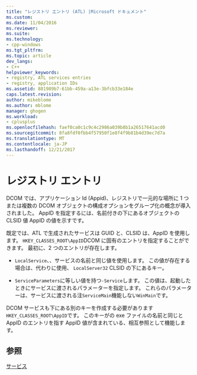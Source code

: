 ```yaml
---
title: "レジストリ エントリ (ATL) |Microsoft ドキュメント"
ms.custom: 
ms.date: 11/04/2016
ms.reviewer: 
ms.suite: 
ms.technology:
- cpp-windows
ms.tgt_pltfrm: 
ms.topic: article
dev_langs:
- C++
helpviewer_keywords:
- registry, ATL services entries
- registry, application IDs
ms.assetid: 881989b7-61bb-459a-a13e-3bfcb33e184e
caps.latest.revision: 
author: mikeblome
ms.author: mblome
manager: ghogen
ms.workload:
- cplusplus
ms.openlocfilehash: faef0ca0c1c9c4c2986a039b8b1a26517641acd0
ms.sourcegitcommit: 8fa8fdf0fbb4f57950f1e8f4f9b81b4d39ec7d7a
ms.translationtype: MT
ms.contentlocale: ja-JP
ms.lasthandoff: 12/21/2017
---
```

# <a name="registry-entries"></a>レジストリ エントリ
DCOM では、アプリケーション Id (Appid)、レジストリで一元的な場所に 1 つまたは複数の DCOM オブジェクトの構成オプションをグループ化の概念が導入されました。 AppID を指定するには、名前付きの下にあるオブジェクトの CLSID 値 AppID の値を示すです。  
  
 既定では、ATL で生成されたサービスは GUID と、CLSID は、AppID を使用します。  `HKEY_CLASSES_ROOT\AppID`DCOM に固有のエントリを指定することができます。 最初に、2 つのエントリが存在します。  
  
-   `LocalService`、、サービスの名前と同じ値を使用します。 この値が存在する場合は、代わりに使用、 `LocalServer32` CLSID の下にあるキー。  
  
-   `ServiceParameters`に等しい値を持つ`-Service`します。 この値は、起動したときにサービスに渡されるパラメーターを指定します。 これらのパラメーターは、サービスに渡される注`ServiceMain`機能しない`WinMain`です。  
  
 DCOM サービスも下にある別のキーを作成する必要があります`HKEY_CLASSES_ROOT\AppID`です。 このキーがの exe ファイルの名前と同じと AppID のエントリを指す AppID 値が含まれている、相互参照として機能します。  
  
## <a name="see-also"></a>参照  
 [サービス](../atl/atl-services.md)

